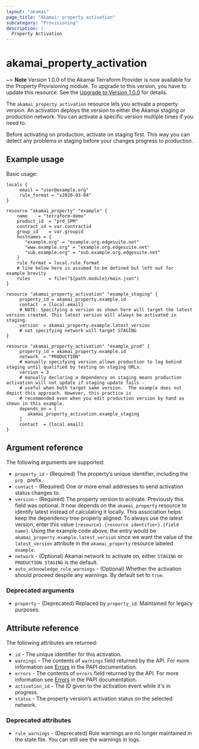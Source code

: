 ```yaml
---
layout: "akamai"
page_title: "Akamai: property activation"
subcategory: "Provisioning"
description: |-
  Property Activation
---
```


# akamai_property_activation

~> **Note** Version 1.0.0 of the Akamai Terraform Provider is now available for the Property Provisioning module. To upgrade to this version, you have to update this resource. See the [Upgrade to Version 1.0.0](../guides/1.0_migration.md) for details.

The `akamai_property_activation` resource lets you activate a property version. An activation deploys the version to either the Akamai staging or production network. You can activate a specific version multiple times if you need to.  

Before activating on production, activate on staging first. This way you can detect any problems in staging before your changes progress to production.


## Example usage

Basic usage:

```hcl
locals {
     email = "user@example.org"
     rule_format = "v2020-03-04"
}

resource "akamai_property" "example" {
    name    = "terraform-demo"
    product_id  = "prd_SPM"
    contract_id = var.contractid
    group_id    = var.groupid
    hostnames = {
       "example.org" = "example.org.edgesuite.net"
       "www.example.org" = "example.org.edgesuite.net"
       "sub.example.org" = "sub.example.org.edgesuite.net"
    }
    rule_format = local.rule_format
    # line below here is assumed to be defined but left out for example brevity
    rules       = file("${path.module}/main.json")
}

resource "akamai_property_activation" "example_staging" {
     property_id = akamai_property.example.id
     contact  = [local.email]
     # NOTE: Specifying a version as shown here will target the latest version created. This latest version will always be activated in staging.
     version  = akamai_property.example.latest_version
     # not specifying network will target STAGING
}

resource "akamai_property_activation" "example_prod" {
     property_id = akamai_property.example.id
     network  = "PRODUCTION"
     # manually specifying version allows production to lag behind staging until qualified by testing on staging URLs.
     version = 3
     # manually declaring a dependency on staging means production activation will not update if staging update fails -  
     # useful when both target same version.  The example does not depict this approach. However, this practice is
     # recommended even when you edit production version by hand as shown in this example.
     depends_on = [
        akamai_property_activation.example_staging
     ]
     contact  = [local.email]
}
```

## Argument reference

The following arguments are supported:

* `property_id` - (Required) The property’s unique identifier, including the `prp_` prefix.
* `contact` - (Required) One or more email addresses to send activation status changes to.
* `version` - (Required) The property version to activate. Previously this field was optional. It now depends on the `akamai_property` resource to identify latest instead of calculating it locally.  This association helps keep the dependency tree properly aligned. To always use the latest version, enter this value `{resource}.{resource identifier}.{field name}`. Using the example code above, the entry would be `akamai_property.example.latest_version` since we want the value of the `latest_version` attribute in the `akamai_property` resource labeled `example`.
* `network` - (Optional) Akamai network to activate on, either `STAGING` or `PRODUCTION`. `STAGING` is the default.
* `auto_acknowledge_rule_warnings` - (Optional) Whether the activation should proceed despite any warnings. By default set to `true`.

### Deprecated arguments

* `property` - (Deprecated) Replaced by `property_id`. Maintained for legacy purposes.

## Attribute reference

The following attributes are returned:

* `id` - The unique identifier for this activation.
* `warnings` - The contents of `warnings` field returned by the API. For more information see [Errors](https://developer.akamai.com/api/core_features/property_manager/v1.html#errors) in the PAPI documentation.
* `errors` - The contents of `errors` field returned by the API. For more information see [Errors](https://developer.akamai.com/api/core_features/property_manager/v1.html#errors) in the PAPI documentation.
* `activation_id` - The ID given to the activation event while it's in progress.
* `status` - The property version’s activation status on the selected network.

### Deprecated attributes

* `rule_warnings` - (Deprecated) Rule warnings are no longer maintained in the state file. You can still see the warnings in logs.
